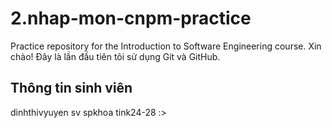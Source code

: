 # 2.nhap-mon-cnpm-practice
Practice repository for the Introduction to Software Engineering course.
Xin chào! Đây là lần đầu tiên tôi sử dụng Git và GitHub. 
## Thông tin sinh viên
dinhthivyuyen
sv spkhoa tink24-28 :>
